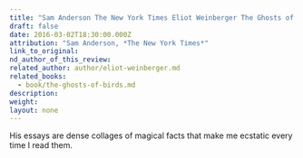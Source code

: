 ```yaml
---
title: "Sam Anderson The New York Times Eliot Weinberger The Ghosts of Birds "
draft: false
date: 2016-03-02T18:30:00.000Z
attribution: "Sam Anderson, *The New York Times*"
link_to_original:
nd_author_of_this_review:
related_author: author/eliot-weinberger.md
related_books:
  - book/the-ghosts-of-birds.md
description:
weight:
layout: none
---
```

His essays are dense collages of magical facts that make me ecstatic every time I read them.

